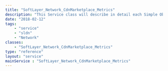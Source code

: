 ```yaml
---
title: "SoftLayer_Network_CdnMarketplace_Metrics"
description: "This Service class will describe in detail each Simple Object Access Protocol (SOAP) API call used in the Content Delivery Network (CDN) metrics. These APIs will allow callers to collect metrics for the CDN service. "
date: "2018-02-12"
tags:
    - "service"
    - "sldn"
    - "Network"
classes:
    - "SoftLayer_Network_CdnMarketplace_Metrics"
type: "reference"
layout: "service"
mainService : "SoftLayer_Network_CdnMarketplace_Metrics"
---
```

